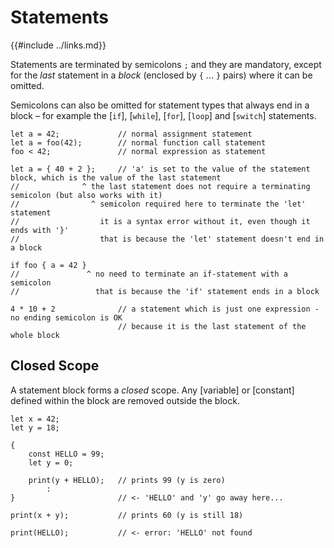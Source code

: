 Statements
==========

{{#include ../links.md}}


Statements are terminated by semicolons `;` and they are mandatory,
except for the _last_ statement in a _block_ (enclosed by `{` ... `}` pairs) where it can be omitted.

Semicolons can also be omitted for statement types that always end in a block &ndash; for example
the [`if`], [`while`], [`for`],  [`loop`] and [`switch`] statements.

```rust,no_run
let a = 42;             // normal assignment statement
let a = foo(42);        // normal function call statement
foo < 42;               // normal expression as statement

let a = { 40 + 2 };     // 'a' is set to the value of the statement block, which is the value of the last statement
//              ^ the last statement does not require a terminating semicolon (but also works with it)
//                ^ semicolon required here to terminate the 'let' statement
//                  it is a syntax error without it, even though it ends with '}'
//                  that is because the 'let' statement doesn't end in a block

if foo { a = 42 }
//               ^ no need to terminate an if-statement with a semicolon
//                 that is because the 'if' statement ends in a block

4 * 10 + 2              // a statement which is just one expression - no ending semicolon is OK
                        // because it is the last statement of the whole block
```


Closed Scope
------------

A statement block forms a _closed_ scope. Any [variable] or [constant] defined within the block are
removed outside the block.

```rust,no_run
let x = 42;
let y = 18;

{
    const HELLO = 99;
    let y = 0;

    print(y + HELLO);   // prints 99 (y is zero)
        :    
}                       // <- 'HELLO' and 'y' go away here...

print(x + y);           // prints 60 (y is still 18)

print(HELLO);           // <- error: 'HELLO' not found
```
